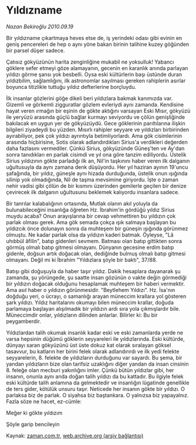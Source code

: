 # Yıldızname

*Nazan Bekiroğlu 2010.09.19*

<td class="columnist-detail">
<p>Bir yıldızname çıkartmaya heves etse de, iş yerindeki odası gibi evinin en geniş pencereleri de hep o aynı yöne bakan birinin talihine kuzey göğünden bir parsel düşer sadece.</p>
<p>
<div id="haberMetinDiv">
<p>Çatısız gökyüzünün harita zenginliğine mukabil ne yoksulluk! Yabancı göklere sefer etmeyi göze alamayanın, gecenin en karanlık anında parlayan yıldızı görme şansı yok besbelli. Oysa eski kültürlerin başı üstünde duran yıldızbilim, sağlamlığını, ilk astronomlar sayılması gereken rahiplerin asırlar boyunca titizlikle tuttuğu yıldız defterlerine borçluydu.
<p> İlk insanlar gözlerini göğe dikeli beri yıldızlara bakmak kanımızda var. Gizemli ve görkemli zigguratlar gözlem evleriydi aynı zamanda. Kendisine hayat veren ırmağın bir eşinin de gökte aktığını varsayan Eski Mısır, gökyüzü ile yeryüzü arasında güçlü bağlar kurmayı seviyordu ve çölün genişliğinde bakılacak en uygun yer de gökyüzüydü. Gece göklerinin parıltılarına ilişkin bilgileri ziyadeydi bu yüzden. Mısırlı rahipler seyyare ve yıldızları birbirinden ayırabiliyor, pek çok yıldızı ayrıntıyla betimliyorlardı. Ama gök cisimlerinin arasında hiçbirisine, Sotis olarak adlandırdıkları Sirius'a verdikleri değerden daha fazlasını vermediler. Çünkü Sirius, gökyüzünde Güneş'ten ve Ay'dan sonra tanıdıkları en parlak cisimdi ve yıl ona göre tanzim ediliyordu. Üstelik Sirius yıldızının gökte parladığı ilk an, Nil'in taşkınını haber veren ilk dalganın uğultusuyla da aynı zamana denk düşüyordu. Her yıl haziran ayının 19'uncu şafağında, bir yıldız, güneşle aynı hizada durduğunda, üstelik onun ışığında silinip yok olmadığında, Nil de taşma mevsimine giriyordu. İşte o zaman nehir vadisi gibi çölün de bir kısmını üzerinden gemilerle geçilen bir denize çevirecek ilk dalganın uğultusunu beklemek kalıyordu insanlara sadece.
<p> Bir tanrılar kalabalığının ortasında, Mutlak olanın akıl yoluyla da bulunabileceğini insanlığa öğreten Hz. İbrahim'in gördüğü yıldız Sirius muydu acaba? Onun arayışlarına bir cevap vehmettiren bu yıldızın çok parlak olması gerek. Ama gök semada çokça ışık salmaya başlayan bu yıldızcık önce dolunayın sonra da muhteşem bir güneşin ışığında görünmez olmuştu. Ne kadar parlak olsa da yıldızın kaderi batmak. Öyleyse, "Lâ uhıbbül âfilin", batıp gidenleri sevmem. Batması olan batıp gittikten sonra görmüş olmalı batıp gitmesi olmayanı. Dünyanın gecesine erdim batıp gidenle, doğsun artık doğacak olan, dediğinde bulmuş olmalı batıp gitmesi olmayanı. Değil mi ki İbrahim "Yıldızlara şöyle bir baktı", 37/88.
<p> Batışı gibi doğuşuyla da haber taşır yıldız. Dakik hesaplara dayanarak şu zamanda, şu yörüngede, şu saatte insan gözünün o vakte değin görmediği bir yıldızın doğacak olduğunu hesaplamak muhteşem bir haberi vermektir. Ama asıl haber o yıldızın görünmesidir. "Beytlehem Yıldızı". Hz. İsa'nın doğduğu yeri, o ücrayı, o samanlığı arayan müneccim krallara yol gösteren şark yıldızı. Yıldız haritalarını okumayı bilen müneccim krallar, doğuda parlamaya başlayan alışılmadık bir yıldızın ardı sıra yola çıkmışlardır bile. Müneccimdir onlar, yıldızların dilinden anlarlar. Bilirler ki: Bu bir peygamberdir.
<p> Yıldızlardan talih okumak insanlık kadar eski ve eski zamanlarda yerde ne varsa hepsinin düğümü göklerin seyyareleri ile yıldızlarında. Eski kültürde, dünyayı saran gökyüzünü üst üste dokuz kat olarak sıralayan göksel tasavvur, bu katların her birini felek olarak adlandırırdı ve ilk yedi felekte seyyarelerin, 8. felekte de yıldızların durduğunu var sayardı. Bu şema, bir yandan yıldızların bize olan tarifsiz uzaklığını diğer yandan da insan cinsinin 8. feleğe olan mecburi yakınlığını imler. Çünkü bütün yıldızlar gibi, her insanın, onunla aynı anda doğan talih yıldızı da bu kattadır. Bu ilgiyle felek eski kültürde talih anlamına da gelmektedir ve insanlığın lügatinde genellikle de ters gider, kötülük unsuru taşır. Neticede her insanın gökte bir yıldızı. O parlaksa biz de parlak. O siyahsa biz baştankara. O yalnızsa biz yapayalnız. Fazla söze ne hacet, ez-cümle:
<p> Meğer ki gökte yıldızım
<p> Şöyle garip bencileyin</p></p></p></p></p></p></p></div>
</p>
<a href="http://web.archive.org/web/20101225010658/mailto:/">
</a></td>

Kaynak: [zaman.com.tr](http://zaman.com.tr/yazar.do?yazino=1029318), [web.archive.org (arşiv bağlantısı)](http://web.archive.org/web/20101225010658/http://zaman.com.tr/yazar.do?yazino=1029318)

